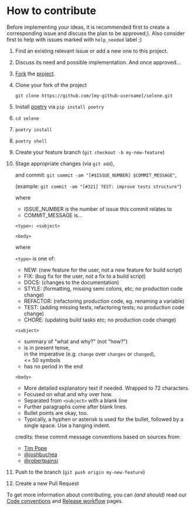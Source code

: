 <!-- --8<-- [start:githubSection] -->

# How to contribute

Before implementing your ideas, it is recommended first to create a corresponding issue and discuss the plan to be approved;). Also consider first to help with issues marked with `help_needed` label ;)

1. Find an existing relevant issue or add a new one to this project.
2. Discuss its need and possible implementation. And once approved...
3. [Fork][how-to-fork-project] the [project][selene-fork].
4. Clone your fork of the project

    `git clone https://github.com/[my-github-username]/selene.git`

5. Install [poetry][poetry-org] via `pip install poetry`
6. `cd selene`
7. `poetry install`
8. `poetry shell`
9. Create your feature branch (`git checkout -b my-new-feature`)
10. Stage appropriate changes (via `git add`),

    and commit: `git commit -am "[#$ISSUE_NUMBER] $COMMIT_MESSAGE"`,

    (example: `git commit -am "[#321] TEST: improve tests structure"`)

    where

    - ISSUE_NUMBER is the number of issue this commit relates to  
    - COMMIT_MESSAGE is...

    ```plain
    <type>: <subject>

    <body>
    ```

    where

    `<type>` is one of:

      - NEW: (new feature for the user, not a new feature for build script)
      - FIX: (bug fix for the user, not a fix to a build script)
      - DOCS: (changes to the documentation)
      - STYLE: (formatting, missing semi colons, etc; no production code change)
      - REFACTOR: (refactoring production code, eg. renaming a variable)
      - TEST: (adding missing tests, refactoring tests; no production code change)
      - CHORE: (updating build tasks etc; no production code change)

    `<subject>`

      - summary of "what and why?" (not "how?")
      - is in present tense,  
        in the imperative (e.g. `change` over `changes` or `changed`),  
        <= 50 symbols
      - has no period in the end

    `<body>`

      - More detailed explanatory text if needed. Wrapped to 72 characters.
      - Focused on what and why over how.
      - Separated from `<subject>` with a blank line
      - Further paragraphs come after blank lines.
      - Bullet points are okay, too.
      - Typically, a hyphen or asterisk is used for the bullet, followed by a  single space. Use a hanging indent.

    credits: these commit message conventions based on sources from:

      - [Tim Pope][tim-pope]
      - [@joshbuchea][joshbuchea]
      - [@robertpainsi][robertpainsi]

11. Push to the branch (`git push origin my-new-feature`)
12. Create a new Pull Request

To get more information about contributing,
you can *(and should)* read our
[Code conventions][code-conventions]
and
[Release workflow][release-workflow]
pages.

<!-- References -->
[how-to-fork-project]: https://docs.github.com/en/github/getting-started-with-github/fork-a-repo
[selene-fork]: https://github.com/yashaka/selene/fork
[poetry-org]: https://python-poetry.org
[tim-pope]: https://tbaggery.com/2008/04/19/a-note-about-git-commit-messages.html
[joshbuchea]: https://gist.github.com/joshbuchea/6f47e86d2510bce28f8e7f42ae84c716
[robertpainsi]: https://gist.github.com/robertpainsi/b632364184e70900af4ab688decf6f53
<!-- --8<-- [end:githubSection] -->

<!-- GitHub only references -->
[code-conventions]: https://hotenov.github.io/selene-with-docs/contribution/code-conventions-guide/
[release-workflow]: https://hotenov.github.io/selene-with-docs/contribution/release-workflow-guide/

